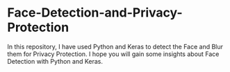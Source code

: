 # Face-Detection-and-Privacy-Protection
In this repository, I have used Python and Keras to detect the Face and Blur them for Privacy Protection. I hope you will gain some insights about Face Detection with Python and Keras.
